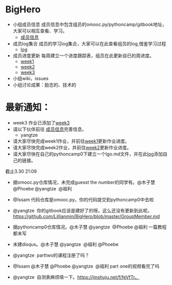 # BigHero

* 小组成员信息
  成员信息中包含组员的omooc.py/pythoncamp/gitbook地址，大家可以相互查看、学习。
  * [成员信息](https://github.com/Lillianmin/BigHero/blob/master/GroupMember.md)
* 成员log集合
  成员的学习log集合，大家可以在此查看组员的log,借鉴学习过程
  * [log](https://github.com/Lillianmin/BigHero/blob/master/log.md)
* 成员进度更新
  每周建立一个进度跟踪表，组员在此更新自已的周进度。
  * [week1](https://github.com/Lillianmin/BigHero/blob/master/homework/week1.md)
  * [week2](https://github.com/Lillianmin/BigHero/blob/master/homework/week2.md)
  * [week3](https://github.com/Lillianmin/BigHero/blob/master/homework/week3.md)
* 小组wiki，issues
* 小组讨论成果：励志的、技术的

# 最新通知：
* week3 作业已添加了[week3](https://github.com/Lillianmin/BigHero/blob/master/homework/week3.md)
* 请以下伙伴前往 [成员信息](https://github.com/Lillianmin/BigHero/blob/master/GroupMember.md)完善信息。
  * yangtze
* 请大家尽快完成week1作业，并前往[week1](https://github.com/Lillianmin/BigHero/blob/master/homework/week1.md)更新作业进度。
* 请大家尽快完成week2作业，并前往[week2](https://github.com/Lillianmin/BigHero/blob/master/homework/week2.md)更新作业进度。
* 请大家尽快在自己的pythoncamp0下建立一个lgo.md文件，并在此[log](https://github.com/Lillianmin/BigHero/blob/master/log.md)添加自己的链接。

截止3.30 21:09
* 据omooc.py仓库情况，未完成guesst the number的同学有。@木子慧 @Phoebe @yangtze  @祖利 

* @Issam 代码仓库是omooc.py。你的代码提交到pythoncamp0中去啦

* @yangtze  你的gitbook应该是建好了的呀。这么还没有更新到此呢。https://github.com/Lillianmin/BigHero/blob/master/GroupMember.md 
* 据pythoncamp0仓库情况。@木子慧 @yangtze  @Phoebe @祖利 一篇教程都未写

* 未建disqus。@木子慧 @yangtze  @祖利 @Phoebe 

* @yangtze  parttwo的课程注册了吗？

* @Issam @木子慧 @Phoebe @yangtze  @祖利 part one的视频看完了吗

* @yangtze  自测表麻烦填一下。https://jinshuju.net/f/feVfTr。

